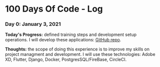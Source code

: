 # 100 Days Of Code - Log

### Day 0: January 3, 2021

**Today's Progress:** defined training steps and development setup operations.
I will develop these applications: [GitHub repo](https://github.com/florinpop17/app-ideas).

**Thoughts:** the scope of doing this experience is to improve my skills on project managment and development. I will use these technologies: Adobe XD, Flutter, Django, Docker, PostgresSQL/FireBase, CircleCI.
